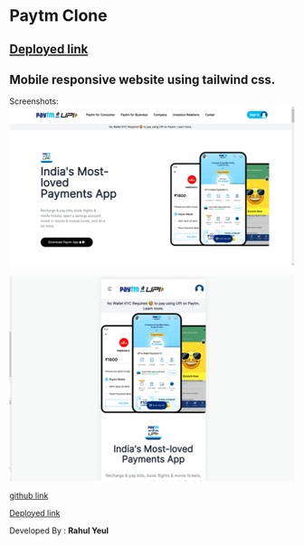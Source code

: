 # Paytm  Clone
## [Deployed link]('https://rahul-paytm-clone.netlify.app/') 

## Mobile responsive website using tailwind css.


Screenshots:
![Desktop SS](./desktop-screenshot.png)


![Mobile SS](./mobile-screenshot.png)

[github link]('https://github.com/rsyeul/paytm-clone.git')

[Deployed link]('https://rahul-paytm-clone.netlify.app/') 

Developed By : **Rahul Yeul**
